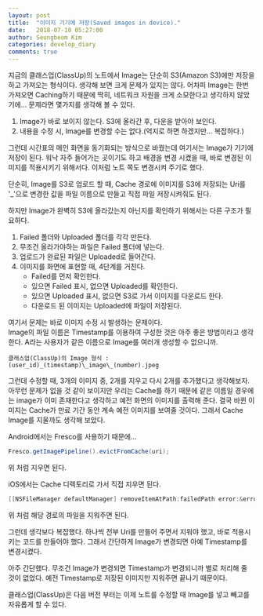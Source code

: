 ```yaml
---
layout: post
title:  "이미지 기기에 저장(Saved images in device)."
date:   2018-07-10 05:27:00
author: Seungbeom Kim
categories: develop_diary
comments: true
---
```


지금의 클래스업(ClassUp)의 노트에서 Image는 단순히 S3(Amazon S3)에만 저장을 하고 가져오는 형식이다.
생각해 보면 크게 문제가 있지는 않다. 어차피 Image는 한번 가져오면 Caching하기 때문에 딱히, 네트워크 자원을 크게 소모한다고 생각하지 않았기에...
문제라면 몇가지를 생각해 볼 수 있다.
1. Image가 바로 보이지 않는다. S3에 올라간 후, 다운을 받아야 보인다.
2. 내용을 수정 시, Image를 변경할 수는 없다.(억지로 하면 하겠지만... 복잡하다.)

그런데 시간표의 메인 화면을 동기화되는 방식으로 바꿨는데 여기서는 Image가 기기에 저장이 된다. 워낙 자주 들어가는 곳이기도 하고 배경을 변경 시켰을 때, 바로 변경된 이미지를 적용시키기 위해서다. 이처럼 노트 쪽도 변경시켜 주기로 했다.

단순히, Image를 S3로 업로드 할 때, Cache 경로에 이미지를 S3에 저장되는 Uri를 '_'으로 변경한 값을 파일 이름으로 만들고 직접 파일 저장시켜줘도 된다.

하지만 Image가 완벽히 S3에 올라갔는지 아닌지를 확인하기 위해서는 다른 구조가 필요하다.
1. Failed 폴더와 Uploaded 폴더를 각각 만든다.
2. 무조건 올라가야하는 파일은 Failed 폴더에 넣는다.
3. 업로드가 완료된 파일은  Uploaded로 들어간다.
4. 이미지를 화면에 표현할 때, 4단계를 거친다.
    - Failed를 먼저 확인한다.
    - 있으면 Failed 표시, 없으면 Uploaded를 확인한다.
    - 있으면 Uploaded 표시, 없으면 S3로 가서 이미지를 다운로드 한다.
    - 다운로드 된 이미지는 Uploaded에 파일이 저장된다.


여기서 문제는 바로 이미지 수정 시 발생하는 문제이다.<br>
Image의 파일 이름은 Timestamp를 이용하여 구성한 것은 아주 좋은 방법이라고 생각한다. A라는 사용자가 같은 이름으로 Image를 여러개 생성할 수 없으니까.<br>

    클래스업(ClassUp)의 Image 형식 : (user_id)_(timestamp)\_image\_(number).jpeg

그런데 수정할 때, 3개의 이미지 중, 2개를 지우고 다시 2개를 추가했다고 생각해보자. 아무런 문제가 없을 것 같이 보이지만 우리는 Cache를 하기 때문에 같은 이름일 경우에는 image가 이미 존재한다고 생각하고 예전 화면의 이미지를 출력해 준다.
결국 바뀐 이미지는 Cache가 만료 기간 동안 계속 예전 이미지를 보여줄 것이다.
그래서 Cache Image를 지울까도 생각해 보았다.

Android에서는 Fresco를 사용하기 때문에...
```java
Fresco.getImagePipeline().evictFromCache(uri);
```
위 처럼 지우면 된다.

iOS에서는 Cache 디렉토리로 가서 직접 지우면 된다.

```Objective-c
[[NSFileManager defaultManager] removeItemAtPath:failedPath error:&error];
```

위 처럼 해당 경로의 파일을 지워주면 된다.

그런데 생각보다 복잡했다. 하나씩 전부 Uri를 만들어 주면서 지워야 했고, 바로 적용시키는 코드를 만들어야 했다. 그래서 간단하게 Image가 변경되면 아예 Timestamp를 변경시켰다.

아주 간단했다. 무조건 Image가 변경되면 Timestamp가 변경되니까 별로 처리해 줄 것이 없었다.
예전 Timestamp로 저장된 이미지만 지워주면 끝나기 때문이다.

클래스업(ClassUp)은 다음 버전 부터는 이제 노트를 수정할 때  Image를 넣고 빼고를 자유롭게 할 수 있다.

